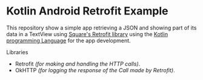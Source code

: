 Kotlin Android Retrofit Example
===================


This repository show a simple app retrieving a JSON and showing part of its data in a TextView using [Square's Retrofit library](http://square.github.io/retrofit/) using the [Kotlin programming Language](https://kotlinlang.org/) for the app development.


Libraries

 - Retrofit *(for making and handling the HTTP calls)*.
 - OkHTTP *(for logging the response of the Call made by Retrofit)*.